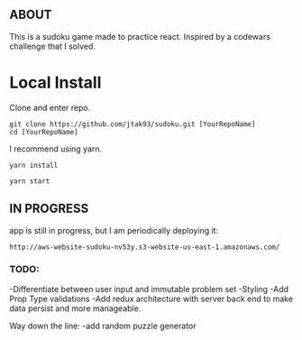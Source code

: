 ## ABOUT
This is a sudoku game made to practice react. Inspired by a codewars challenge that I solved.

# Local Install
Clone and enter repo.
```
git clone https://github.com/jtak93/sudoku.git [YourRepoName]
cd [YourRepoName]
```

I recommend using yarn.

```
yarn install
```

```
yarn start
```

## IN PROGRESS
app is still in progress, but I am periodically deploying it:
```
http://aws-website-sudoku-nv53y.s3-website-us-east-1.amazonaws.com/
```

### TODO:
-Differentiate between user input and immutable problem set
-Styling
-Add Prop Type validations
-Add redux architecture with server back end to make data persist and more manageable.

Way down the line:
-add random puzzle generator
